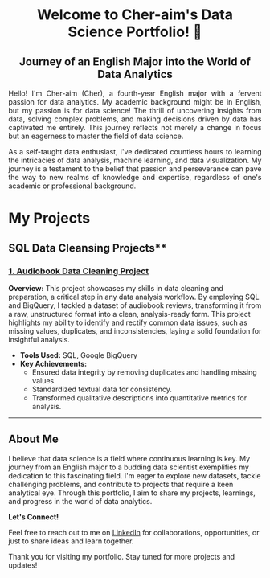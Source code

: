 <h1 align="center">Welcome to Cher-aim's Data Science Portfolio! 🌟</h1>

<h2 align="center">Journey of an English Major into the World of Data Analytics</h2>

<p align="justify">
Hello! I'm Cher-aim (Cher), a fourth-year English major with a fervent passion for data analytics. My academic background might be in English, but my passion is for data science! The thrill of uncovering insights from data, solving complex problems, and making decisions driven by data has captivated me entirely. This journey reflects not merely a change in focus but an eagerness to master the field of data science.
</p>

<p align="justify">
As a self-taught data enthusiast, I've dedicated countless hours to learning the intricacies of data analysis, machine learning, and data visualization. My journey is a testament to the belief that passion and perseverance can pave the way to new realms of knowledge and expertise, regardless of one's academic or professional background.
</p>

# My Projects

## SQL Data Cleansing Projects**
### [1. Audiobook Data Cleaning Project](https://github.com/cher-aim/audiobook-dataset-data-cleaning)

**Overview:** This project showcases my skills in data cleaning and preparation, a critical step in any data analysis workflow. By employing SQL and BigQuery, I tackled a dataset of audiobook reviews, transforming it from a raw, unstructured format into a clean, analysis-ready form. This project highlights my ability to identify and rectify common data issues, such as missing values, duplicates, and inconsistencies, laying a solid foundation for insightful analysis.

- **Tools Used:** SQL, Google BigQuery
- **Key Achievements:**
  - Ensured data integrity by removing duplicates and handling missing values.
  - Standardized textual data for consistency.
  - Transformed qualitative descriptions into quantitative metrics for analysis.
    
---

## About Me

I believe that data science is a field where continuous learning is key. My journey from an English major to a budding data scientist exemplifies my dedication to this fascinating field. I'm eager to explore new datasets, tackle challenging problems, and contribute to projects that require a keen analytical eye. Through this portfolio, I aim to share my projects, learnings, and progress in the world of data analytics.

**Let's Connect!**

Feel free to reach out to me on [LinkedIn](https://www.linkedin.com/in/cher-aim-thiratkueakul-a98ba6264/) for collaborations, opportunities, or just to share ideas and learn together.

Thank you for visiting my portfolio. Stay tuned for more projects and updates!

